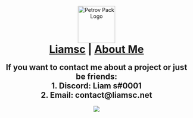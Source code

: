 <p align="center" style="margin-bottom: 0px !important;">
  <img width="100" src="http://liamsc.net/img/icon-128.png" alt="Petrov Pack Logo" align="center">
</p>

<h1 align="center" style="margin-top: 0px;"><a href="https://liamsc.net/">Liamsc</a> | <a href="https://liamsc.net/about-me/">About Me</a></h1>

<h2 align="center" style="margin-top:0px;"> If you want to contact me about a project or just be friends:
<br>
  1. <b>Discord</b>: Liam s#0001 
  <br>
  2. <b>Email</b>: contact@liamsc.net

</h2>

<h4 align="center" style="margin-top:0px;">
  <a href="https://github.com/anuraghazra/github-readme-stats">
    <img align="center" src="https://github-readme-stats.vercel.app/api?username=liam-s-c&count_private=true&show_icons=true&theme=github_dark&hide=stars,prs">

</h4>







